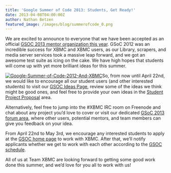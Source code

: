 ```yaml
---
title: 'Google Summer of Code 2013: Students, Get Ready!'
date: 2013-04-08T04:00:00Z
author: Nathan Betzen
featured_image: /images/blog/summerofcode_0.png
---
```

We are excited to announce to everyone that we have been accepted as an official [GSOC 2013 mentor organization this year](http://www.google-melange.com/gsoc/org/google/gsoc2013/xbmc "XBMC at GSOC"). GSoC 2012 was an incredible success for XBMC and XBMC users, as our Library, scrapers, and media server services took a massive leap forward, and we got an awesome test suite as icing on the cake. We have high hopes that students will come up with yet more brilliant ideas for this summer.

 [![Google-Summer-of-Code-2012-And-XBMC](/sites/default/files/uploads/GoogleSummerofCode-XBMC_2013-300x152.jpg "Google-Summer-of-Code-2013-And-XBMC")](/sites/default/files/uploads/GoogleSummerofCode-XBMC_2013.jpg)So, from now until April 22nd, we would like to encourage all our student users (and other interested students) to visit our [GSOC Ideas Page](https://kodi.wiki/view/Google_Summer_of_Code_2013 "XBMC GSOC Ideas page"), review some of the ideas we think might be good ones, and feel free to provide your own ideas in the [Student Project Proposal](https://kodi.wiki/view/Google_Summer_of_Code_2013 "GSOC Student ideas for XBMC") area.

 Alternatively, feel free to jump into the #XBMC IRC room on Freenode and chat about any project you’d love to cover or visit our dedicated [GSoC 2013 forum area](https://forum.kodi.tv/forumdisplay.php?fid=191 "GSOC 2013 Development forum"), where other users, potential mentors, and team members can give you feedback on your idea.

 From April 22nd to May 3rd, we encourage any interested students to apply at the [GSOC home page](http://www.google-melange.com/gsoc/homepage/google/gsoc2013 "GSOC home page") to work with XBMC. After that, we’ll notify applicants whether we get to work with each other according to the [GSOC schedule](http://www.google-melange.com/gsoc/events/google/gsoc2013 "GSOC Schedule").

 All of us at Team XBMC are looking forward to getting some good work done this summer, and we’d love for you all to work with us!

 